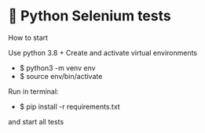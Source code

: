 # 🐍 Python Selenium tests

How to start

Use python 3.8 + 
Create and activate virtual environments

- $ python3 -m venv env
- $ source env/bin/activate

Run in terminal:
- $ pip install -r requirements.txt

and start all tests

